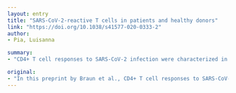 ```yaml
---
layout: entry
title: "SARS-CoV-2-reactive T cells in patients and healthy donors"
link: "https://doi.org/10.1038/s41577-020-0333-2"
author:
- Pia, Luisanna

summary:
- "CD4+ T cell responses to SARS-CoV-2 infection were characterized in 18 patients with COVID-19 and 68 seronegative healthy donors (HDs) Peripheral blood mononuclear cells from patients and HDs were stimulated with peptide pools derived from the SARS - CoV-2 spike (S) protein."

original:
- "In this preprint by Braun et al., CD4+ T cell responses to SARS-CoV-2 infection were characterized in 18 patients with COVID-19 and 68 seronegative healthy donors (HDs). Peripheral blood mononuclear cells from patients and HDs were stimulated with peptide pools derived from the SARS-CoV-2 spike (S) protein. S protein-specific CD4+ T cells were found in most of the patients with COVID-19, but also in a portion of HDs. CD4+ T cells from patients with COVID-19 had a phenotype of recent activation in contrast to those from HDs. The authors suggest that S protein-specific T cells in HDs may be cross-reactive clones developed following a previous exposure to human endemic coronaviruses that cause common cold. Further validation with larger cohorts and more functional assessment, including the use of control peptides, are needed to establish whether these T cells are truly reactive to SARS-CoV-2."
---
```


